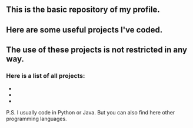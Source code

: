 ## This is the basic repository of my profile.
## Here are some useful projects I've coded.
## The use of these projects is not restricted in any way.
### Here is a list of all projects:
- 
- 
- 

P.S. I usually code in Python or Java.
But you can also find here other programming languages.
